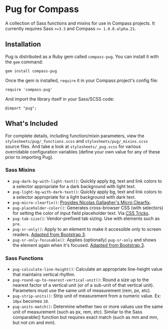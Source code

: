 # Pug for Compass

A collection of Sass functions and mixins for use in Compass projects. It currently requires Sass `>=3.3` and Compass `>= 1.0.0.alpha.21`.

## Installation

Pug is distributed as a Ruby gem called `compass-pug`. You can install it with the `gem` command:

    gem install compass-pug

Once the gem is installed, `require` it in your Compass project's config file:

    require 'compass-pug'

And import the library itself in your Sass/SCSS code:

    @import "pug";

## What's Included

For complete details, including function/mixin parameters, view the `stylesheets/pug/_functions.scss` and `stylesheets/pug/_mixins.scss` source files. And take a look at `stylesheets/_pug.scss` for various overridable configuration variables (define your own value for any of these prior to importing Pug).

### Sass Mixins

* `pug-dark-bg-with-light-text()`: Quickly apply bg, text and link colors to a selector appropriate for a dark background with light text.
* `pug-light-bg-with-dark-text()`: Quickly apply bg, text and link colors to a selector appropriate for a light background with dark text.
* `pug-micro-clearfix()`: [Provides Nicolas Gallagher's Micro Clearfix](http://nicolasgallagher.com/micro-clearfix-hack/).
* `pug-placeholder-color()`: Generates cross-browser CSS (with selectors) for setting the color of input field placeholder text. Via [CSS Tricks](http://css-tricks.com/snippets/css/style-placeholder-text/).
* `pug-tab-size()`: Vendor-prefixed tab sizing. Use with elements such as `pre`.
* `pug-sr-only()`: Apply to an element to make it accessible only to screen readers. [Adapted from Bootstrap 3](http://getbootstrap.com/css/#helper-classes-screen-readers).
* `pug-sr-only-focusable()`: Applies (optionally) `pug-sr-only` and shows the element again when it's focused. [Adapted from Bootstrap 3](http://getbootstrap.com/css/#helper-classes-screen-readers).

### Sass Functions

* `pug-calculate-line-height()`: Calculate an appropriate line-height value that maintains vertical rhythm.
* `pug-round-up-to-nearest-vertical-unit()`: Round a size up to the nearest factor of a vertical unit (or of a sub-unit of that vertical unit). Parameters must use the same unit of measurement (rem, px, etc).
* `pug-strip-units()`: Strip unit of measurement from a numeric value. Ex: `10px` becomes `10`.
* `pug-units-match()`: Determine whether two or more values use the same unit of measurement (such as px, rem, etc). Similar to the Sass comparable() function but requires exact match (such as mm and mm, but not cm and mm).
